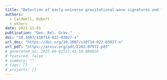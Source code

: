```yaml
---
title: "Detection of early-universe gravitational-wave signatures and fundamental physics"
authors:
  - Caldwell, Robert
  - others
date: 2022-11-01
publication: "Gen. Rel. Grav."
doi: "10.1007/s10714-022-03027-x"
url_doi: "https://doi.org/10.1007/s10714-022-03027-x"
url_pdf: "https://arxiv.org/pdf/2203.07972.pdf"
# generated_on: 2025-06-02T22:45:59.880856
# featured: false
# summary: ""
# tags: []
# projects: []
---
```

